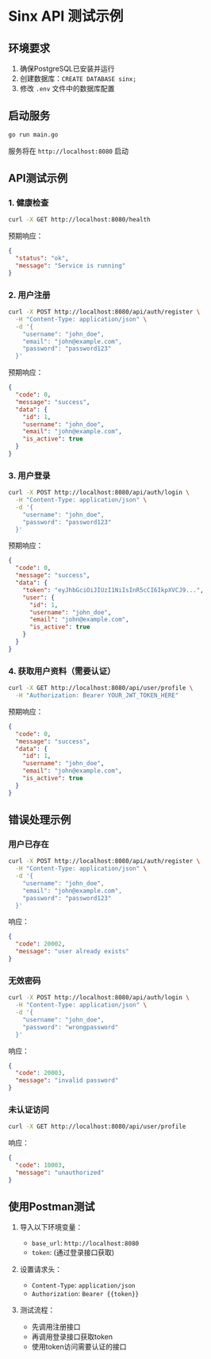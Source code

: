 # Sinx API 测试示例

## 环境要求

1. 确保PostgreSQL已安装并运行
2. 创建数据库：`CREATE DATABASE sinx;`
3. 修改 `.env` 文件中的数据库配置

## 启动服务

```bash
go run main.go
```

服务将在 `http://localhost:8080` 启动

## API测试示例

### 1. 健康检查

```bash
curl -X GET http://localhost:8080/health
```

预期响应：

```json
{
  "status": "ok",
  "message": "Service is running"
}
```

### 2. 用户注册

```bash
curl -X POST http://localhost:8080/api/auth/register \
  -H "Content-Type: application/json" \
  -d '{
    "username": "john_doe",
    "email": "john@example.com",
    "password": "password123"
  }'
```

预期响应：

```json
{
  "code": 0,
  "message": "success",
  "data": {
    "id": 1,
    "username": "john_doe",
    "email": "john@example.com",
    "is_active": true
  }
}
```

### 3. 用户登录

```bash
curl -X POST http://localhost:8080/api/auth/login \
  -H "Content-Type: application/json" \
  -d '{
    "username": "john_doe",
    "password": "password123"
  }'
```

预期响应：

```json
{
  "code": 0,
  "message": "success",
  "data": {
    "token": "eyJhbGciOiJIUzI1NiIsInR5cCI6IkpXVCJ9...",
    "user": {
      "id": 1,
      "username": "john_doe",
      "email": "john@example.com",
      "is_active": true
    }
  }
}
```

### 4. 获取用户资料（需要认证）

```bash
curl -X GET http://localhost:8080/api/user/profile \
  -H "Authorization: Bearer YOUR_JWT_TOKEN_HERE"
```

预期响应：

```json
{
  "code": 0,
  "message": "success",
  "data": {
    "id": 1,
    "username": "john_doe",
    "email": "john@example.com",
    "is_active": true
  }
}
```

## 错误处理示例

### 用户已存在

```bash
curl -X POST http://localhost:8080/api/auth/register \
  -H "Content-Type: application/json" \
  -d '{
    "username": "john_doe",
    "email": "john@example.com",
    "password": "password123"
  }'
```

响应：

```json
{
  "code": 20002,
  "message": "user already exists"
}
```

### 无效密码

```bash
curl -X POST http://localhost:8080/api/auth/login \
  -H "Content-Type: application/json" \
  -d '{
    "username": "john_doe",
    "password": "wrongpassword"
  }'
```

响应：

```json
{
  "code": 20003,
  "message": "invalid password"
}
```

### 未认证访问

```bash
curl -X GET http://localhost:8080/api/user/profile
```

响应：

```json
{
  "code": 10003,
  "message": "unauthorized"
}
```

## 使用Postman测试

1. 导入以下环境变量：
   - `base_url`: `http://localhost:8080`
   - `token`: (通过登录接口获取)

2. 设置请求头：
   - `Content-Type`: `application/json`
   - `Authorization`: `Bearer {{token}}`

3. 测试流程：
   - 先调用注册接口
   - 再调用登录接口获取token
   - 使用token访问需要认证的接口
